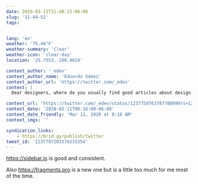 ```yaml
---
date: 2020-03-11T11:48:23-06:00
slug: '11-44-52'
tags:


lang: 'en'
weather: '75.46°F'
weather-summary: 'Clear'
weather-icon: 'clear-day'
location: '25.7553,-100.4024'

context_author: '_edev'
context_author_name: 'Eduardo Gómez'
context_author_url: 'https://twitter.com/_edev'
context: |
  Dear designers, where do you usually find good articles about design, tools, plugins, inspiration, trends, resources? 🤔 ‪<a href="https://twitter.com/hashtag/design">#design</a>‬ ‪<a href="https://twitter.com/hashtag/designers">#designers</a>‬

context_url: 'https://twitter.com/_edev/status/1237759763787780099?s=12'
context_date: '2020-03-11T08:18:00-06:00'
context_date_friendly: 'Mar 11, 2020 at 8:18 AM'
context_imgs: ''

syndication_links:
    - https://brid.gy/publish/twitter
tweet_id: '1237797203374231554'
---
```

https://sidebar.io is good and consistent. 

Also https://fragments.pro is a new one but is a little too much for me most of the time. 